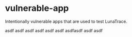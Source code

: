 # vulnerable-app
Intentionally vulnerable apps that are used to test LunaTrace.




asdf
asdf
asdf
asdf
asdf
asdf
asdfasdf
asdf
asdf
